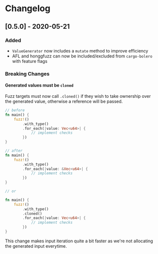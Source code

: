 # Changelog

## [0.5.0] - 2020-05-21

### Added
- `ValueGenerator` now includes a `mutate` method to improve efficiency
- AFL and honggfuzz can now be included/excluded from `cargo-bolero` with feature flags

### Breaking Changes

#### Generated values must be `cloned`

Fuzz targets must now call `.cloned()` if they wish to take ownership over the generated value, otherwise a reference will be passed.

```rust
// before
fn main() {
    fuzz!()
        .with_type()
        .for_each(|value: Vec<u64>| {
            // implement checks
        })
}
```

```rust
// after
fn main() {
    fuzz!()
        .with_type()
        .for_each(|value: &Vec<u64>| {
            // implement checks
        })
}

// or

fn main() {
    fuzz!()
        .with_type()
        .cloned()
        .for_each(|value: Vec<u64>| {
            // implement checks
        })
}
```

This change makes input iteration quite a bit faster as we're not allocating the generated input everytime.
